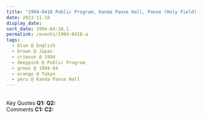 ```yaml
---
title: "1994-0418 Public Program, Kanda Panse Hall, Panse (Holy Field), Chiyoda, Tokyo, Japan"
date: 2023-11-18
display_date: 
sort_date: 1994-04-18.1
permalink: /events/1994-0418-a
tags:
  - blue @ English
  - brown @ Japan
  - crimson @ 1994
  - deeppink @ Public Program
  - green @ 1994-04
  - orange @ Tokyo
  - peru @ Kanda Panse Hall
---
```


<br>

<wave-list>
  <list-title color="DarkSeaGreen" width="55">Key Quotes</list-title>
  <list-item color="BlanchedAlmond" width="280"><b>Q1:</b> <i></i></list-item>
  <list-item color="Lavender" width="280"><b>Q2:</b> <i></i></list-item>
</wave-list>

<br>

<wave-list>
  <list-title color="DarkSeaGreen" width="55">Comments</list-title>
  <list-item color="BlanchedAlmond" width="280"><b>C1:</b> <i></i></list-item>
  <list-item color="Lavender" width="280"><b>C2:</b> <i></i></list-item>
</wave-list>